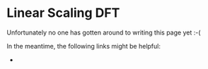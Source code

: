 # Linear Scaling DFT

Unfortunately no one has gotten around to writing this page yet :-(

In the meantime, the following links might be helpful:

- [](#VandeVondele2012)
